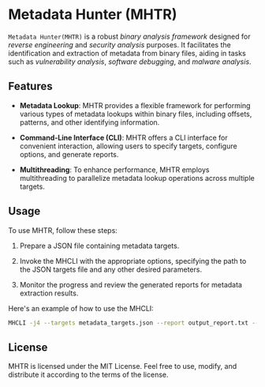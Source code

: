 # Metadata Hunter (MHTR)
`Metadata Hunter(MHTR)` is a robust *binary analysis framework* designed for *reverse engineering* and *security analysis* purposes. It facilitates the identification and extraction of metadata from binary files, aiding in tasks such as *vulnerability analysis*, *software debugging*, and *malware analysis*.

## Features
-   **Metadata Lookup**: MHTR provides a flexible framework for performing various types of metadata lookups within binary files, including offsets, patterns, and other identifying information.
    
-   **Command-Line Interface (CLI)**: MHTR offers a CLI interface for convenient interaction, allowing users to specify targets, configure options, and generate reports.
    
-   **Multithreading**: To enhance performance, MHTR employs multithreading to parallelize metadata lookup operations across multiple targets.

## Usage
To use MHTR, follow these steps:

1.  Prepare a JSON file containing metadata targets.
    
2.  Invoke the MHCLI with the appropriate options, specifying the path to the JSON targets file and any other desired parameters.
    
3.  Monitor the progress and review the generated reports for metadata extraction results.
    

Here's an example of how to use the MHCLI:
```bash
MHCLI -j4 --targets metadata_targets.json --report output_report.txt --report-hpp output_report.hpp
```
## License

MHTR is licensed under the MIT License. Feel free to use, modify, and distribute it according to the terms of the license.

